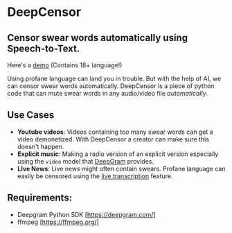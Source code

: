 # DeepCensor
## Censor swear words automatically using Speech-to-Text.

Here's a [demo](http://sndup.net/q924) (Contains 18+ language!)

Using profane language can land you in trouble. But with the help of AI, we can censor swear words automatically. DeepCensor is a piece of python code that can mute swear words in any audio/video file *automatically*.

## Use Cases
* **Youtube videos**: Videos containing too many swear words can get a video demonetized. With DeepCensor a creator can make sure this doesn't happen. 
* **Explicit music**: Making a radio version of an explicit version especially using the `video` model that [DeepGram](https://developers.deepgram.com/documentation/features/model/) provides.
* **LIve News**: Live news might often contain swears. Profane language can easily be censored using the [live transcription](https://developers.deepgram.com/documentation/getting-started/streaming/) feature.


## Requirements:
* Deepgram Python SDK [https://deepgram.com/]
* ffmpeg [https://ffmpeg.org/]


